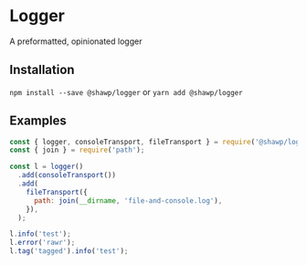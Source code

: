 # Logger

A preformatted, opinionated logger

## Installation

`npm install --save @shawp/logger`
or
`yarn add @shawp/logger`

## Examples

```javascript
const { logger, consoleTransport, fileTransport } = require('@shawp/logger');
const { join } = require('path');

const l = logger()
  .add(consoleTransport())
  .add(
    fileTransport({
      path: join(__dirname, 'file-and-console.log'),
    }),
  );

l.info('test');
l.error('rawr');
l.tag('tagged').info('test');
```

